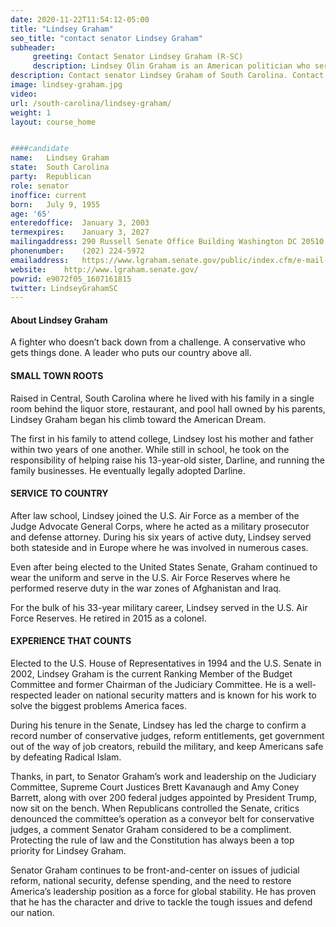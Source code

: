```yaml
---
date: 2020-11-22T11:54:12-05:00
title: "Lindsey Graham"
seo_title: "contact senator Lindsey Graham"
subheader:
     greeting: Contact Senator Lindsey Graham (R-SC)
     description: Lindsey Olin Graham is an American politician who serves as the senior United States Senator from South Carolina, a seat he has held since 2003. A member of the Republican Party, Graham has served as chairman of the Senate Committee on the Judiciary since 2019.
description: Contact senator Lindsey Graham of South Carolina. Contact information for Lindsey Graham includes  email address, phone number, and mailing address.
image: lindsey-graham.jpg
video: 
url: /south-carolina/lindsey-graham/
weight: 1
layout: course_home


####candidate
name:	Lindsey Graham
state:	South Carolina
party:	Republican
role: senator
inoffice: current
born:	July 9, 1955 
age: '65'
enteredoffice:	January 3, 2003
termexpires:	January 3, 2027
mailingaddress:	290 Russell Senate Office Building Washington DC 20510
phonenumber:	(202) 224-5972
emailaddress:	https://www.lgraham.senate.gov/public/index.cfm/e-mail-senator-graham
website:	http://www.lgraham.senate.gov/
powrid: e9072f05_1607161815
twitter: LindseyGrahamSC
---
```


#### About Lindsey Graham
A fighter who doesn’t back down from a challenge. A conservative who gets things done. A leader who puts our country above all.


#### SMALL TOWN ROOTS
Raised in Central, South Carolina where he lived with his family in a single room behind the liquor store, restaurant, and pool hall owned by his parents, Lindsey Graham began his climb toward the American Dream.

The first in his family to attend college, Lindsey lost his mother and father within two years of one another. While still in school, he took on the responsibility of helping raise his 13-year-old sister, Darline, and running the family businesses. He eventually legally adopted Darline.

#### SERVICE TO COUNTRY
After law school, Lindsey joined the U.S. Air Force as a member of the Judge Advocate General Corps, where he acted as a military prosecutor and defense attorney. During his six years of active duty, Lindsey served both stateside and in Europe where he was involved in numerous cases.

Even after being elected to the United States Senate, Graham continued to wear the uniform and serve in the U.S. Air Force Reserves where he performed reserve duty in the war zones of Afghanistan and Iraq.

For the bulk of his 33-year military career, Lindsey served in the U.S. Air Force Reserves. He retired in 2015 as a colonel.

#### EXPERIENCE THAT COUNTS
Elected to the U.S. House of Representatives in 1994 and the U.S. Senate in 2002, Lindsey Graham is the current Ranking Member of the Budget Committee and former Chairman of the Judiciary Committee. He is a well-respected leader on national security matters and is known for his work to solve the biggest problems America faces.

During his tenure in the Senate, Lindsey has led the charge to confirm a record number of conservative judges, reform entitlements, get government out of the way of job creators, rebuild the military, and keep Americans safe by defeating Radical Islam.

Thanks, in part, to Senator Graham’s work and leadership on the Judiciary Committee, Supreme Court Justices Brett Kavanaugh and Amy Coney Barrett, along with over 200 federal judges appointed by President Trump, now sit on the bench. When Republicans controlled the Senate, critics denounced the committee’s operation as a conveyor belt for conservative judges, a comment Senator Graham considered to be a compliment. Protecting the rule of law and the Constitution has always been a top priority for Lindsey Graham.


Senator Graham continues to be front-and-center on issues of judicial reform, national security, defense spending, and the need to restore America’s leadership position as a force for global stability. He has proven that he has the character and drive to tackle the tough issues and defend our nation.

